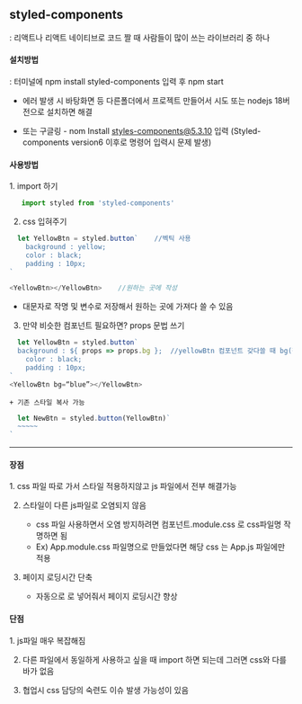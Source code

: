 ## styled-components

: 리액트나 리액트 네이티브로 코드 짤 때 사람들이 많이 쓰는 라이브러리 중 하나

<h4>설치방법</h4>
: 터미널에 npm install styled-components 입력 후 npm start

* 에러 발생 시 바탕화면 등 다른폴더에서 프로젝트 만들어서 시도 또는 nodejs 18버전으로 설치하면 해결

* 또는 구글링 - nom Install styles-components@5.3.10 입력
     (Styled-components version6 이후로 명령어 입력시 문제 발생)

<h4>사용방법</h4>
1. import 하기

```javaScript
   import styled from 'styled-components'
```

2. css 입혀주기

```javaScript
  let YellowBtn = styled.button`    //벡틱 사용
	background : yellow;
	color : black;
	padding : 10px;
`

<YellowBtn></YellowBtn>    //원하는 곳에 작성
```
- 대문자로 작명 및 변수로 저장해서 원하는 곳에 가져다 쓸 수 있음

3. 만약 비슷한 컴포넌트 필요하면? props 문법 쓰기

```javaScript
  let YellowBtn = styled.button`
  background : ${ props => props.bg };  //yellowBtn 컴포넌트 갖다쓸 때 bg(작명)라는 props 사용 가능
	color : black;
	padding : 10px;
`
<YellowBtn bg=“blue”></YellowBtn>
```

    + 기존 스타일 복사 가능

```javaScript
  let NewBtn = styled.button(YellowBtn)`
  ~~~~~
`
```

-----------------------------

<h4>장점</h4>
1. css 파일 따로 가서 스타일 적용하지않고 js 파일에서 전부 해결가능

2. 스타일이 다른 js파일로 오염되지 않음
    - css 파일 사용하면서 오염 방지하려면 컴포넌트.module.css 로 css파일명 작명하면 됨
    - Ex) App.module.css 파일명으로 만들었다면 해당 css 는 App.js 파일에만 적용
  
3. 페이지 로딩시간 단축
    - 자동으로 <style></style>로 넣어줘서 페이지 로딩시간 향상

<h4>단점</h4>
1. js파일 매우 복잡해짐

2. 다른 파일에서 동일하게 사용하고 싶을 때 import 하면 되는데 그러면 css와 다를바가 없음

3. 협업시 css 담당의 숙련도 이슈 발생 가능성이 있음
